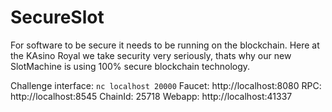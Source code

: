 # SecureSlot

For software to be secure it needs to be running on the blockchain.
Here at the KAsino Royal we take security very seriously, thats why our new SlotMachine is using 100% secure blockchain technology.

Challenge interface: `nc localhost 20000`
Faucet: http://localhost:8080
RPC: http://localhost:8545 ChainId: 25718
Webapp: http://localhost:41337
